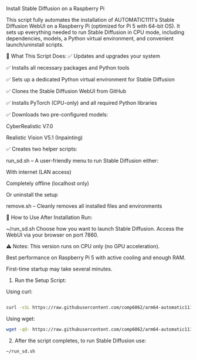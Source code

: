 Install Stable Diffusion on a Raspberry Pi

This script fully automates the installation of AUTOMATIC1111's Stable Diffusion WebUI on a Raspberry Pi (optimized for Pi 5 with 64-bit OS). It sets up everything needed to run Stable Diffusion in CPU mode, including dependencies, models, a Python virtual environment, and convenient launch/uninstall scripts.

🧰 What This Script Does:
✅ Updates and upgrades your system

✅ Installs all necessary packages and Python tools

✅ Sets up a dedicated Python virtual environment for Stable Diffusion

✅ Clones the Stable Diffusion WebUI from GitHub

✅ Installs PyTorch (CPU-only) and all required Python libraries

✅ Downloads two pre-configured models:

CyberRealistic V7.0

Realistic Vision V5.1 (Inpainting)

✅ Creates two helper scripts:

run_sd.sh – A user-friendly menu to run Stable Diffusion either:

With internet (LAN access)

Completely offline (localhost only)

Or uninstall the setup

remove.sh – Cleanly removes all installed files and environments

🚀 How to Use After Installation
Run:


~/run_sd.sh
Choose how you want to launch Stable Diffusion. Access the WebUI via your browser on port 7860.


⚠️ Notes:
This version runs on CPU only (no GPU acceleration).

Best performance on Raspberry Pi 5 with active cooling and enough RAM.

First-time startup may take several minutes.


1. Run the Setup Script:

Using curl:
```bash

curl -sSL https://raw.githubusercontent.com/comp6062/arm64-automatic1111/main/setup_sd.sh | bash
```
Using wget:
```bash
wget -qO- https://raw.githubusercontent.com/comp6062/arm64-automatic1111/main/setup_sd.sh | bash
```
2. After the script completes, to run Stable Diffusion use:

```bash
~/run_sd.sh
```
